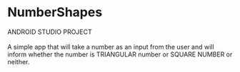 # NumberShapes
ANDROID STUDIO PROJECT
<br>
<br>
A simple app that will take a number as an input from the user and will inform whether the number is TRIANGULAR number or SQUARE NUMBER or neither.
